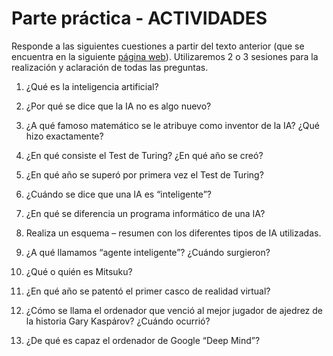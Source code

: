 # Parte práctica - ACTIVIDADES

Responde a las siguientes cuestiones a partir del texto anterior (que se encuentra en la siguiente [página web](https://computerhoy.com/reportajes/tecnologia/inteligencia-artificial-469917)). Utilizaremos 2 o 3 sesiones para la realización y aclaración de todas las preguntas.

1. ¿Qué es la inteligencia artificial?

2. ¿Por qué se dice que la IA no es algo nuevo?

3. ¿A qué famoso matemático se le atribuye como inventor de la IA? ¿Qué hizo exactamente?

4. ¿En qué consiste el Test de Turing? ¿En qué año se creó?

5. ¿En qué año se superó por primera vez el Test de Turing?

6. ¿Cuándo se dice que una IA es “inteligente”?

7. ¿En qué se diferencia un programa informático de una IA?

8. Realiza un esquema – resumen con los diferentes tipos de IA utilizadas.

9. ¿A qué llamamos “agente inteligente”? ¿Cuándo surgieron?

10. ¿Qué o quién es Mitsuku?

11. ¿En qué año se patentó el primer casco de realidad virtual?

12. ¿Cómo se llama el ordenador que venció al mejor jugador de ajedrez de la historia Gary Kaspárov? ¿Cuándo ocurrió?

13. ¿De qué es capaz el ordenador de Google “Deep Mind”?

